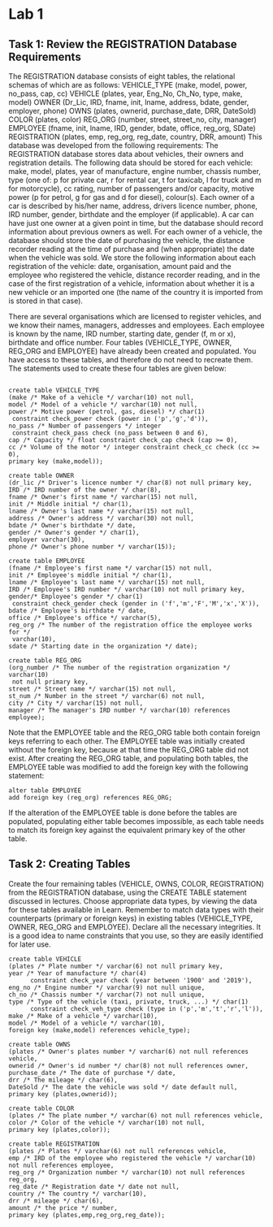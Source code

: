 # Lab 1

## Task 1: Review the REGISTRATION Database Requirements

The REGISTRATION database consists of eight tables, the relational schemas of which are
as follows:
  VEHICLE_TYPE (make, model, power, no_pass, cap, cc)
  VEHICLE (plates, year, Eng_No, Ch_No, type, make, model)
  OWNER (Dr_Lic, IRD, fname, init, lname, address, bdate, gender, employer, phone)
  OWNS (plates, ownerid, purchase_date, DRR, DateSold)
  COLOR (plates, color)
  REG_ORG (number, street, street_no, city, manager)
  EMPLOYEE (fname, init, lname, IRD, gender, bdate, office, reg_org, SDate)
  REGISTRATION (plates, emp, reg_org, reg_date, country, DRR, amount)
This database was developed from the following requirements:
The REGISTRATION database stores data about vehicles, their owners and registration
details. The following data should be stored for each vehicle: make, model, plates, year of
manufacture, engine number, chassis number, type (one of: p for private car, r for rental car, t
for taxicab, l for truck and m for motorcycle), cc rating, number of passengers and/or capacity,
motive power (p for petrol, g for gas and d for diesel), colour(s). Each owner of a car is
described by his/her name, address, drivers licence number, phone, IRD number, gender,
birthdate and the employer (if applicable). A car can have just one owner at a given point in
time, but the database should record information about previous owners as well. For each
owner of a vehicle, the database should store the date of purchasing the vehicle, the distance
recorder reading at the time of purchase and (when appropriate) the date when the vehicle was
sold. We store the following information about each registration of the vehicle: date,
organisation, amount paid and the employee who registered the vehicle, distance recorder
reading, and in the case of the first registration of a vehicle, information about whether it is a
new vehicle or an imported one (the name of the country it is imported from is stored in that
case).

There are several organisations which are licensed to register vehicles, and we know their
names, managers, addresses and employees. Each employee is known by the name, IRD
number, starting date, gender (f, m or x), birthdate and office number.
Four tables (VEHICLE_TYPE, OWNER, REG_ORG and EMPLOYEE) have already been
created and populated. You have access to these tables, and therefore do not need to
recreate them. The statements used to create these four tables are given below:
```

create table VEHICLE_TYPE
(make /* Make of a vehicle */ varchar(10) not null,
model /* Model of a vehicle */ varchar(10) not null,
power /* Motive power (petrol, gas, diesel) */ char(1)
 constraint check_power check (power in ('p','g','d')),
no_pass /* Number of passengers */ integer
 constraint check_pass check (no_pass between 0 and 6),
cap /* Capacity */ float constraint check_cap check (cap >= 0),
cc /* Volume of the motor */ integer constraint check_cc check (cc >= 0),
primary key (make,model));
```

```
create table OWNER
(dr_lic /* Driver's licence number */ char(8) not null primary key,
IRD /* IRD number of the owner */ char(8),
fname /* Owner's first name */ varchar(15) not null,
init /* Middle initial */ char(1),
lname /* Owner's last name */ varchar(15) not null,
address /* Owner's address */ varchar(30) not null,
bdate /* Owner's birthdate */ date,
gender /* Owner's gender */ char(1),
employer varchar(30),
phone /* Owner's phone number */ varchar(15));
```

```
create table EMPLOYEE
(fname /* Employee's first name */ varchar(15) not null,
init /* Employee's middle initial */ char(1),
lname /* Employee's last name */ varchar(15) not null,
IRD /* Employee's IRD number */ varchar(10) not null primary key,
gender/* Employee's gender */ char(1)
 constraint check_gender check (gender in ('f','m','F','M','x','X')),
bdate /* Employee's birthdate */ date,
office /* Employee's office */ varchar(5),
reg_org /* The number of the registration office the employee works for */
 varchar(10),
sdate /* Starting date in the organization */ date);
```

```
create table REG_ORG
(org_number /* The number of the registration organization */ varchar(10)
 not null primary key,
street /* Street name */ varchar(15) not null,
st_num /* Number in the street */ varchar(6) not null,
city /* City */ varchar(15) not null,
manager /* The manager's IRD number */ varchar(10) references employee);
```

Note that the EMPLOYEE table and the REG_ORG table both contain foreign keys referring
to each other. The EMPLOYEE table was initially created without the foreign key, because at
that time the REG_ORG table did not exist. After creating the REG_ORG table, and
populating both tables, the EMPLOYEE table was modified to add the foreign key with the
following statement:
```
alter table EMPLOYEE
add foreign key (reg_org) references REG_ORG;
```

If the alteration of the EMPLOYEE table is done before the tables are populated, populating
either table becomes impossible, as each table needs to match its foreign key against the
equivalent primary key of the other table.

## Task 2: Creating Tables

Create the four remaining tables (VEHICLE, OWNS, COLOR, REGISTRATION) from the
REGISTRATION database, using the CREATE TABLE statement discussed in lectures.
Choose appropriate data types, by viewing the data for these tables available in Learn.
Remember to match data types with their counterparts (primary or foreign keys) in existing
tables (VEHICLE_TYPE, OWNER, REG_ORG and EMPLOYEE). Declare all the necessary
integrities. It is a good idea to name constraints that you use, so they are easily identified for
later use.

```
create table VEHICLE
(plates /* Plate number */ varchar(6) not null primary key,
year /* Year of manufacture */ char(4)
      constraint check_year check (year between '1900' and '2019'),
eng_no /* Engine number */ varchar(9) not null unique,
ch_no /* Chassis number */ varchar(7) not null unique,
type /* Type of the vehicle (taxi, private, truck, ...) */ char(1)
      constraint check_veh_type check (type in ('p','m','t','r','l')),
make /* Make of a vehicle */ varchar(10),
model /* Model of a vehicle */ varchar(10),
foreign key (make,model) references vehicle_type);
```

```
create table OWNS
(plates /* Owner's plates number */ varchar(6) not null references vehicle,
ownerid /* Owner's id number */ char(8) not null references owner,
purchase_date /* The date of purchase */ date,
drr /* The mileage */ char(6),
DateSold /* The date the vehicle was sold */ date default null,
primary key (plates,ownerid));
```

```
create table COLOR
(plates /* The plate number */ varchar(6) not null references vehicle,
color /* Color of the vehicle */ varchar(10) not null,
primary key (plates,color));
```

```
create table REGISTRATION
(plates /* Plates */ varchar(6) not null references vehicle,
emp /* IRD of the employee who registered the vehicle */ varchar(10) not null references employee,
reg_org /* Organization number */ varchar(10) not null references reg_org,
reg_date /* Registration date */ date not null,
country /* The country */ varchar(10),
drr /* mileage */ char(6),
amount /* the price */ number,
primary key (plates,emp,reg_org,reg_date));
```
